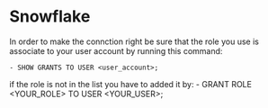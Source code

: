# Snowflake


In order to make the connction right be sure that the role you use is associate to your user account by running this command:

    - SHOW GRANTS TO USER <user_account>;

if the role is not in the list you have to added it by:
    - GRANT ROLE <YOUR_ROLE> TO USER <YOUR_USER>;
